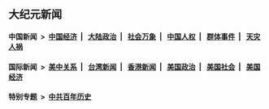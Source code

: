 ## 大纪元新闻

#### 中国新闻 &nbsp;>&nbsp; [中国经济](indexes/ncid283/README.md?04160445) &nbsp;| &nbsp; [大陆政治](indexes/ncid277/README.md?04160445) &nbsp;| &nbsp; [社会万象](indexes/ncid282/README.md?04160445) &nbsp;| &nbsp; [中国人权](indexes/ncid278/README.md?04160445) &nbsp;| &nbsp; [群体事件](indexes/ncid279/README.md?04160445) &nbsp;| &nbsp; [天灾人祸](indexes/ncid280/README.md?04160445)

#### 国际新闻 &nbsp;>&nbsp; [美中关系](indexes/nf1412576/README.md?04160445) &nbsp;| &nbsp; [台湾新闻](indexes/ncid1349361/README.md?04160445) &nbsp;| &nbsp; [香港新闻](indexes/ncid1349362/README.md?04160445) &nbsp;| &nbsp; [美国政治](indexes/ncid1078159/README.md?04160445) &nbsp;| &nbsp; [美国社会](indexes/ncid1078160/README.md?04160445) &nbsp;| &nbsp; [美国经济](indexes/ncid1078158/README.md?04160445)

#### 特别专题 &nbsp;>&nbsp; [中共百年历史](https://github.com/epoch-news/epoch-special/blob/master/README.md?04160445)  
